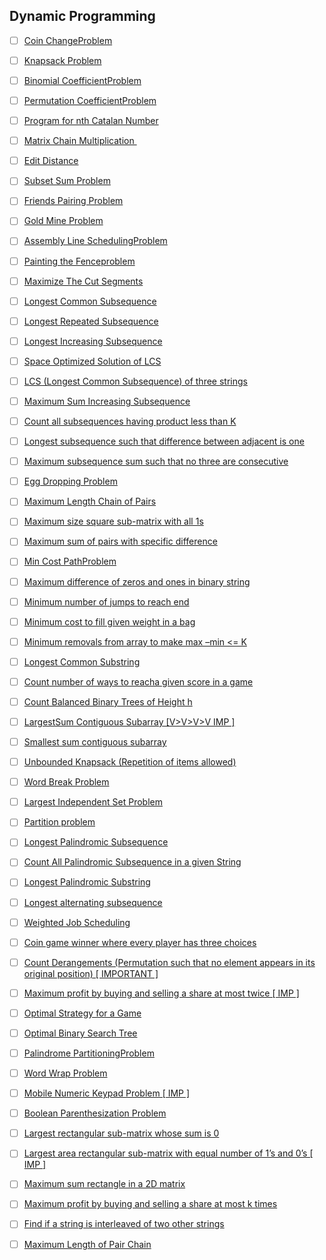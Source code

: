 ## Dynamic Programming

- [ ] [Coin ChangeProblem](https://practice.geeksforgeeks.org/problems/coin-change2448/1)
- [ ] [Knapsack Problem](https://practice.geeksforgeeks.org/problems/0-1-knapsack-problem/0)
- [ ] [Binomial CoefficientProblem](https://practice.geeksforgeeks.org/problems/ncr1019/1)
- [ ] [Permutation CoefficientProblem](https://www.geeksforgeeks.org/permutation-coefficient/)
- [ ] [Program for nth Catalan Number](https://www.geeksforgeeks.org/program-nth-catalan-number/)
- [ ] [Matrix Chain Multiplication ](https://www.geeksforgeeks.org/matrix-chain-multiplication-dp-8/)
- [ ] [Edit Distance](https://practice.geeksforgeeks.org/problems/edit-distance3702/1)
- [ ] [Subset Sum Problem](https://practice.geeksforgeeks.org/problems/subset-sum-problem2014/1)
- [ ] [Friends Pairing Problem](https://practice.geeksforgeeks.org/problems/friends-pairing-problem5425/1)
- [ ] [Gold Mine Problem](https://www.geeksforgeeks.org/gold-mine-problem/)
- [ ] [Assembly Line SchedulingProblem](https://www.geeksforgeeks.org/assembly-line-scheduling-dp-34/)
- [ ] [Painting the Fenceproblem](https://practice.geeksforgeeks.org/problems/painting-the-fence3727/1)
- [ ] [Maximize The Cut Segments](https://practice.geeksforgeeks.org/problems/cutted-segments/0)
- [ ] [Longest Common Subsequence](https://practice.geeksforgeeks.org/problems/longest-common-subsequence/0)
- [ ] [Longest Repeated Subsequence](https://practice.geeksforgeeks.org/problems/longest-repeating-subsequence/0)
- [ ] [Longest Increasing Subsequence](https://practice.geeksforgeeks.org/problems/longest-increasing-subsequence/0)
- [ ] [Space Optimized Solution of LCS](https://www.geeksforgeeks.org/space-optimized-solution-lcs/)
- [ ] [LCS (Longest Common Subsequence) of three strings](https://practice.geeksforgeeks.org/problems/lcs-of-three-strings/0)
- [ ] [Maximum Sum Increasing Subsequence](https://practice.geeksforgeeks.org/problems/maximum-sum-increasing-subsequence4749/1)
- [ ] [Count all subsequences having product less than K](https://www.geeksforgeeks.org/count-subsequences-product-less-k/)
- [ ] [Longest subsequence such that difference between adjacent is one](https://practice.geeksforgeeks.org/problems/longest-subsequence-such-that-difference-between-adjacents-is-one4724/1)
- [ ] [Maximum subsequence sum such that no three are consecutive](https://www.geeksforgeeks.org/maximum-subsequence-sum-such-that-no-three-are-consecutive/)
- [ ] [Egg Dropping Problem](https://practice.geeksforgeeks.org/problems/egg-dropping-puzzle/0)
- [ ] [Maximum Length Chain of Pairs](https://practice.geeksforgeeks.org/problems/max-length-chain/1)
- [ ] [Maximum size square sub-matrix with all 1s](https://practice.geeksforgeeks.org/problems/largest-square-formed-in-a-matrix/0)
- [ ] [Maximum sum of pairs with specific difference](https://practice.geeksforgeeks.org/problems/pairs-with-specific-difference/0)
- [ ] [Min Cost PathProblem](https://practice.geeksforgeeks.org/problems/path-in-matrix3805/1)
- [ ] [Maximum difference of zeros and ones in binary string](https://practice.geeksforgeeks.org/problems/maximum-difference-of-zeros-and-ones-in-binary-string4111/1)
- [ ] [Minimum number of jumps to reach end](https://practice.geeksforgeeks.org/problems/minimum-number-of-jumps/0)
- [ ] [Minimum cost to fill given weight in a bag](https://practice.geeksforgeeks.org/problems/minimum-cost-to-fill-given-weight-in-a-bag1956/1)
- [ ] [Minimum removals from array to make max –min <= K](https://www.geeksforgeeks.org/minimum-removals-array-make-max-min-k/)
- [ ] [Longest Common Substring](https://practice.geeksforgeeks.org/problems/longest-common-substring/0)
- [ ] [Count number of ways to reacha given score in a game](https://practice.geeksforgeeks.org/problems/reach-a-given-score/0)
- [ ] [Count Balanced Binary Trees of Height h](https://practice.geeksforgeeks.org/problems/bbt-counter/0)
- [ ] [LargestSum Contiguous Subarray \[V>V>V>V IMP \]](https://practice.geeksforgeeks.org/problems/kadanes-algorithm/0)
- [ ] [Smallest sum contiguous subarray](https://www.geeksforgeeks.org/smallest-sum-contiguous-subarray/)
- [ ] [Unbounded Knapsack (Repetition of items allowed)](https://practice.geeksforgeeks.org/problems/knapsack-with-duplicate-items4201/1)
- [ ] [Word Break Problem](https://practice.geeksforgeeks.org/problems/word-break/0)
- [ ] [Largest Independent Set Problem](https://www.geeksforgeeks.org/largest-independent-set-problem-dp-26/)
- [ ] [Partition problem](https://practice.geeksforgeeks.org/problems/subset-sum-problem2014/1)
- [ ] [Longest Palindromic Subsequence](https://www.geeksforgeeks.org/longest-palindromic-subsequence-dp-12/)
- [ ] [Count All Palindromic Subsequence in a given String](https://practice.geeksforgeeks.org/problems/count-palindromic-subsequences/1)
- [ ] [Longest Palindromic Substring](https://leetcode.com/problems/longest-palindromic-substring/)
- [ ] [Longest alternating subsequence](https://practice.geeksforgeeks.org/problems/longest-alternating-subsequence/0)
- [ ] [Weighted Job Scheduling](https://www.geeksforgeeks.org/weighted-job-scheduling/)
- [ ] [Coin game winner where every player has three choices](https://www.geeksforgeeks.org/coin-game-winner-every-player-three-choices/)
- [ ] [Count Derangements (Permutation such that no element appears in its original position) \[ IMPORTANT \]](https://www.geeksforgeeks.org/count-derangements-permutation-such-that-no-element-appears-in-its-original-position/)
- [ ] [Maximum profit by buying and selling a share at most twice \[ IMP \]](https://www.geeksforgeeks.org/maximum-profit-by-buying-and-selling-a-share-at-most-twice/)
- [ ] [Optimal Strategy for a Game](https://practice.geeksforgeeks.org/problems/optimal-strategy-for-a-game/0)
- [ ] [Optimal Binary Search Tree](https://www.geeksforgeeks.org/optimal-binary-search-tree-dp-24/)
- [ ] [Palindrome PartitioningProblem](https://practice.geeksforgeeks.org/problems/palindromic-patitioning4845/1)
- [ ] [Word Wrap Problem](https://practice.geeksforgeeks.org/problems/word-wrap/0)
- [ ] [Mobile Numeric Keypad Problem \[ IMP \]](https://practice.geeksforgeeks.org/problems/mobile-numeric-keypad5456/1)
- [ ] [Boolean Parenthesization Problem](https://practice.geeksforgeeks.org/problems/boolean-parenthesization/0)
- [ ] [Largest rectangular sub-matrix whose sum is 0](https://www.geeksforgeeks.org/largest-rectangular-sub-matrix-whose-sum-0/)
- [ ] [Largest area rectangular sub-matrix with equal number of 1’s and 0’s \[ IMP \]](https://www.geeksforgeeks.org/largest-area-rectangular-sub-matrix-equal-number-1s-0s/)
- [ ] [Maximum sum rectangle in a 2D matrix](https://practice.geeksforgeeks.org/problems/maximum-sum-rectangle/0)
- [ ] [Maximum profit by buying and selling a share at most k times](https://practice.geeksforgeeks.org/problems/maximum-profit4657/1)
- [ ] [Find if a string is interleaved of two other strings](https://practice.geeksforgeeks.org/problems/interleaved-strings/1)
- [ ] [Maximum Length of Pair Chain](https://leetcode.com/problems/maximum-length-of-pair-chain/)                                                                                                                                                                                                                        
                                                                                                                                                                                                                                                                                                                  
             
